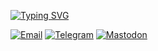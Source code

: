 <a href="https://git.io/typing-svg"><img src="https://readme-typing-svg.herokuapp.com?font=Fira+Code&pause=500&color=119810&random=false&width=435&lines=Hi+there+%F0%9F%91%8B++I'm+Vadim;Java+Developer+from+Russia" alt="Typing SVG" /></a>

<a href="mailto:vadim.nikitin@live.com">
  <img src="https://img.shields.io/badge/Email-darkgreen?style=for-the-badge&logo=Email&logoColor=white" alt="Email"/></a>
  <a href="https://t.me/nikitin_vadim">
  <img src="https://img.shields.io/badge/Telegram-darkgreen?style=for-the-badge&logo=Telegram&logoColor=white" alt="Telegram"/></a>
  <a href="https://mastodon.social/@nikitin">
  <img src="https://img.shields.io/badge/Mastodon-darkgreen?style=for-the-badge&logo=Mastodon&logoColor=white" alt="Mastodon"/></a>



<!--
**NIKITIN-VADIM/NIKITIN-VADIM** is a ✨ _special_ ✨ repository because its `README.md` (this file) appears on your GitHub profile.

Here are some ideas to get you started:

- 🔭 I’m currently working on ...
- 🌱 I’m currently learning ...
- 👯 I’m looking to collaborate on ...
- 🤔 I’m looking for help with ...
- 💬 Ask me about ...
- 📫 How to reach me: ...
- 😄 Pronouns: ...
- ⚡ Fun fact: ...
-->
